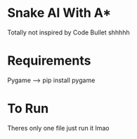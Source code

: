 # Snake AI With A*
Totally not inspired by Code Bullet shhhhh

# Requirements
Pygame --> pip install pygame

# To Run
Theres only one file just run it lmao
